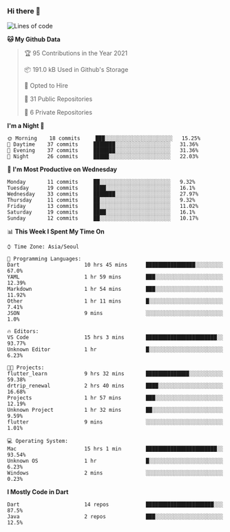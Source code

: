 ### Hi there 👋

<!--
**ska2519/ska2519** is a ✨ _special_ ✨ repository because its `README.md` (this file) appears on your GitHub profile.

Here are some ideas to get you started:

- 🔭 I’m currently working on ...
- 🌱 I’m currently learning ...
- 👯 I’m looking to collaborate on ...
- 🤔 I’m looking for help with ...
- 💬 Ask me about ...
- 📫 How to reach me: ...
- 😄 Pronouns: ...
- ⚡ Fun fact: ...
-->

<!--START_SECTION:waka-->
![Lines of code](https://img.shields.io/badge/From%20Hello%20World%20I%27ve%20Written-132267%20lines%20of%20code-blue)

**🐱 My Github Data** 

> 🏆 95 Contributions in the Year 2021
 > 
> 📦 191.0 kB Used in Github's Storage 
 > 
> 💼 Opted to Hire
 > 
> 📜 31 Public Repositories 
 > 
> 🔑 6 Private Repositories  
 > 
**I'm a Night 🦉** 

```text
🌞 Morning    18 commits     ███░░░░░░░░░░░░░░░░░░░░░░   15.25% 
🌆 Daytime    37 commits     ███████░░░░░░░░░░░░░░░░░░   31.36% 
🌃 Evening    37 commits     ███████░░░░░░░░░░░░░░░░░░   31.36% 
🌙 Night      26 commits     █████░░░░░░░░░░░░░░░░░░░░   22.03%

```
📅 **I'm Most Productive on Wednesday** 

```text
Monday       11 commits     ██░░░░░░░░░░░░░░░░░░░░░░░   9.32% 
Tuesday      19 commits     ████░░░░░░░░░░░░░░░░░░░░░   16.1% 
Wednesday    33 commits     ███████░░░░░░░░░░░░░░░░░░   27.97% 
Thursday     11 commits     ██░░░░░░░░░░░░░░░░░░░░░░░   9.32% 
Friday       13 commits     ██░░░░░░░░░░░░░░░░░░░░░░░   11.02% 
Saturday     19 commits     ████░░░░░░░░░░░░░░░░░░░░░   16.1% 
Sunday       12 commits     ██░░░░░░░░░░░░░░░░░░░░░░░   10.17%

```


📊 **This Week I Spent My Time On** 

```text
⌚︎ Time Zone: Asia/Seoul

💬 Programming Languages: 
Dart                     10 hrs 45 mins      ████████████████░░░░░░░░░   67.0% 
YAML                     1 hr 59 mins        ███░░░░░░░░░░░░░░░░░░░░░░   12.39% 
Markdown                 1 hr 54 mins        ███░░░░░░░░░░░░░░░░░░░░░░   11.92% 
Other                    1 hr 11 mins        █░░░░░░░░░░░░░░░░░░░░░░░░   7.41% 
JSON                     9 mins              ░░░░░░░░░░░░░░░░░░░░░░░░░   1.0%

🔥 Editors: 
VS Code                  15 hrs 3 mins       ███████████████████████░░   93.77% 
Unknown Editor           1 hr                █░░░░░░░░░░░░░░░░░░░░░░░░   6.23%

🐱‍💻 Projects: 
flutter_learn            9 hrs 32 mins       ██████████████░░░░░░░░░░░   59.38% 
drtrip_renewal           2 hrs 40 mins       ████░░░░░░░░░░░░░░░░░░░░░   16.68% 
Projects                 1 hr 57 mins        ███░░░░░░░░░░░░░░░░░░░░░░   12.19% 
Unknown Project          1 hr 32 mins        ██░░░░░░░░░░░░░░░░░░░░░░░   9.59% 
flutter                  9 mins              ░░░░░░░░░░░░░░░░░░░░░░░░░   1.01%

💻 Operating System: 
Mac                      15 hrs 1 min        ███████████████████████░░   93.54% 
Unknown OS               1 hr                █░░░░░░░░░░░░░░░░░░░░░░░░   6.23% 
Windows                  2 mins              ░░░░░░░░░░░░░░░░░░░░░░░░░   0.23%

```

**I Mostly Code in Dart** 

```text
Dart                     14 repos            ██████████████████████░░░   87.5% 
Java                     2 repos             ███░░░░░░░░░░░░░░░░░░░░░░   12.5%

```



<!--END_SECTION:waka-->


